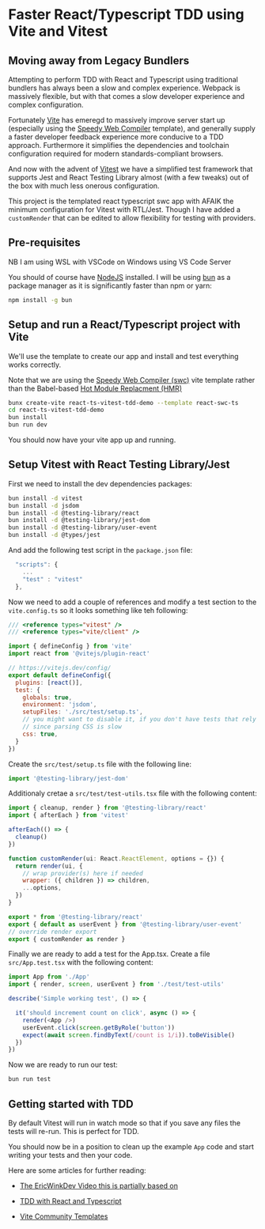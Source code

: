 # Faster React/Typescript TDD using Vite and Vitest

## Moving away from Legacy Bundlers
Attempting to perform TDD with React and Typescript using traditional bundlers has always been a slow and complex experience. Webpack is massively flexible, but with that comes a slow developer experience and complex configuration. 

Fortunately [Vite](https://vitejs.dev/) has emeregd to massively improve server start up (especially using the [Speedy Web Compiler](https://www.dhiwise.com/post/maximize-performance-how-swc-enhances-vite-and-react) template), and generally supply a faster developer feedback experience more conducive to a TDD approach. Furthermore it simplifies the dependencies and toolchain configuration required for modern standards-compliant browsers.   

And now with the advent of [Vitest](https://vitest.dev/) we have a simplified test framework that supports Jest and React Testing Library almost (with a few tweaks) out of the box with much less onerous configuration.

This project is the templated react typescript swc app with AFAIK the minimum configuration for Vitest with RTL/Jest. Though I have added a `customRender` that can be edited to allow flexibility for testing with providers.

## Pre-requisites
NB I am using WSL with VSCode on Windows using VS Code Server

You should of course have [NodeJS](https://nodejs.org/en/learn/getting-started/how-to-install-nodejs) installed. I will be using [bun](https://bun.sh/docs/installation) as a package manager as it is significantly faster than npm or yarn:

```bash
npm install -g bun
```

## Setup and run a React/Typescript project with Vite
We'll use the template to create our app and install and test everything works correctly.

Note that we are using the [Speedy Web Compiler (swc)](https://swc.rs/) vite template rather than the Babel-based [Hot Module Replacment (HMR)]()
```bash
bunx create-vite react-ts-vitest-tdd-demo --template react-swc-ts
cd react-ts-vitest-tdd-demo
bun install
bun run dev
```
You should now have your vite app up and running.

## Setup Vitest with React Testing Library/Jest

First we need to install the dev dependencies packages:

```bash
bun install -d vitest
bun install -d jsdom
bun install -d @testing-library/react
bun install -d @testing-library/jest-dom 
bun install -d @testing-library/user-event 
bun install -d @types/jest
```

And add the following test script in the `package.json` file:

```js
  "scripts": {
    ...
    "test" : "vitest"
  },
```

Now we need to add a couple of references and modify a test section to the `vite.config.ts` so it looks something like teh following:

```js
/// <reference types="vitest" />
/// <reference types="vite/client" />

import { defineConfig } from 'vite'
import react from '@vitejs/plugin-react'

// https://vitejs.dev/config/
export default defineConfig({
  plugins: [react()],
  test: {
    globals: true,
    environment: 'jsdom',
    setupFiles: './src/test/setup.ts',
    // you might want to disable it, if you don't have tests that rely on CSS
    // since parsing CSS is slow
    css: true,    
  }
})
```

Create the `src/test/setup.ts` file with the following line:

```js
import '@testing-library/jest-dom'
```

Additionaly cretae a `src/test/test-utils.tsx` file with the following content:

```js
import { cleanup, render } from '@testing-library/react'
import { afterEach } from 'vitest'

afterEach(() => {
  cleanup()
})

function customRender(ui: React.ReactElement, options = {}) {
  return render(ui, {
    // wrap provider(s) here if needed
    wrapper: ({ children }) => children,
    ...options,
  })
}

export * from '@testing-library/react'
export { default as userEvent } from '@testing-library/user-event'
// override render export
export { customRender as render }
```

Finally we are ready to add a test for the App.tsx. Create a file `src/App.test.tsx` with the following content:

```js
import App from './App'
import { render, screen, userEvent } from './test/test-utils'

describe('Simple working test', () => {

  it('should increment count on click', async () => {
    render(<App />)
    userEvent.click(screen.getByRole('button'))
    expect(await screen.findByText(/count is 1/i)).toBeVisible()
  })
})
```

Now we are ready to run our test:

```bash
bun run test
```
## Getting started with TDD

By default Vitest will run in watch mode so that if you save any files the tests will re-run. This is perfect for TDD.

You should now be in a position to clean up the example `App` code and start writing your tests and then your code.

Here are some articles for further reading:
* [The EricWinkDev Video this is partially based on](https://www.youtube.com/watch?v=G-4zgIPsjkU)

* [TDD with React and Typescript](https://dev.to/pauleveritt/react-typescript-and-tdd-1ne7)

* [Vite Community Templates](https://github.com/vitejs/awesome-vite#templates)
